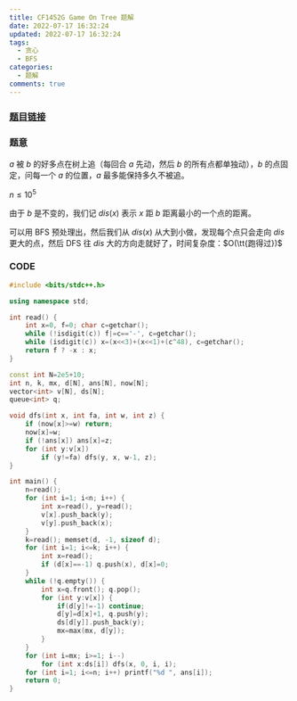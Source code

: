 ```yaml
---
title: CF1452G Game On Tree 题解
date: 2022-07-17 16:32:24
updated: 2022-07-17 16:32:24
tags:
  - 贪心
  - BFS
categories:
  - 题解
comments: true
---
```

### [题目链接](https://www.luogu.com.cn/problem/CF1452G)

### 题意

$a$ 被 $b$ 的好多点在树上追（每回合 $a$ 先动，然后 $b$ 的所有点都单独动），$b$ 的点固定，问每一个 $a$ 的位置，$a$ 最多能保持多久不被追。

$n\leq 10^{5}$

由于 $b$ 是不变的，我们记 $dis(x)$ 表示 $x$ 距 $b$ 距离最小的一个点的距离。

可以用 BFS 预处理出，然后我们从 $dis(x)$ 从大到小做，发现每个点只会走向 $dis$ 更大的点，然后 DFS 往 $dis$ 大的方向走就好了，时间复杂度：$O(\tt{跑得过})$

### CODE

```cpp
#include <bits/stdc++.h>

using namespace std;

int read() {
	int x=0, f=0; char c=getchar();
	while (!isdigit(c)) f|=c=='-', c=getchar();
	while (isdigit(c)) x=(x<<3)+(x<<1)+(c^48), c=getchar();
	return f ? -x : x;
}

const int N=2e5+10;
int n, k, mx, d[N], ans[N], now[N];
vector<int> v[N], ds[N];
queue<int> q;

void dfs(int x, int fa, int w, int z) {
	if (now[x]>=w) return;
	now[x]=w;
	if (!ans[x]) ans[x]=z;
	for (int y:v[x])
		if (y!=fa) dfs(y, x, w-1, z);
}

int main() {
	n=read();
	for (int i=1; i<n; i++) {
		int x=read(), y=read();
		v[x].push_back(y);
		v[y].push_back(x);
	}
	k=read(); memset(d, -1, sizeof d);
	for (int i=1; i<=k; i++) {
		int x=read();
		if (d[x]==-1) q.push(x), d[x]=0;
	}
	while (!q.empty()) {
		int x=q.front(); q.pop();
		for (int y:v[x]) {
			if(d[y]!=-1) continue;
			d[y]=d[x]+1, q.push(y);
			ds[d[y]].push_back(y);
			mx=max(mx, d[y]);
		}
	}
	for (int i=mx; i>=1; i--)
		for (int x:ds[i]) dfs(x, 0, i, i);
	for (int i=1; i<=n; i++) printf("%d ", ans[i]);
	return 0;
}
```